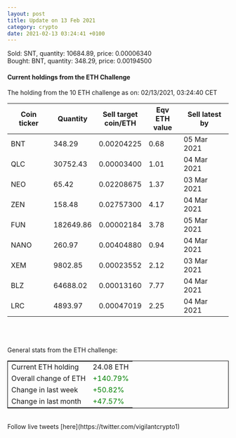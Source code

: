 ```yaml
---
layout: post
title: Update on 13 Feb 2021
category: crypto
date: 2021-02-13 03:24:41 +0100
---
```

<!-- Global site tag (gtag.js) - Google Analytics -->
<script async src="https://www.googletagmanager.com/gtag/js?id=UA-103831149-5"></script>
<script>
  window.dataLayer = window.dataLayer || [];
  function gtag(){dataLayer.push(arguments);}
  gtag('js', new Date());

  gtag('config', 'UA-103831149-5');
</script>
Sold: SNT, quantity:     10684.89, price:   0.00006340<br>Bought: BNT, quantity:       348.29, price:   0.00194500<br>

#### Current holdings from the ETH Challenge

The holding from the 10 ETH challenge as on: 02/13/2021, 03:24:40 CET

|Coin ticker|Quantity|Sell target<br>coin/ETH|Eqv ETH<br>value|Sell latest by|
|-----------|--------|-----------|-----------|--------------|
BNT|348.29|  0.00204225|0.68|05 Mar 2021|
QLC|30752.43|  0.00003400|1.01|04 Mar 2021|
NEO|65.42|  0.02208675|1.37|03 Mar 2021|
ZEN|158.48|  0.02757300|4.17|04 Mar 2021|
FUN|182649.86|  0.00002184|3.78|05 Mar 2021|
NANO|260.97|  0.00404880|0.94|04 Mar 2021|
XEM|9802.85|  0.00023552|2.12|03 Mar 2021|
BLZ|64688.02|  0.00013160|7.77|04 Mar 2021|
LRC|4893.97|  0.00047019|2.25|04 Mar 2021|

<br>
<br>
<br>
General stats from the ETH challenge:

<table style="border:1px solid black;margin-left:auto;margin-right:auto;">
	<tbody>
	<tr>
		<td>Current ETH holding</td>
		<td>     24.08 ETH</td>
	</tr>
	<tr>
		<td>Overall change of ETH</td>
		<td><font color="green">+140.79%</font></td>
	</tr>
	<tr>
		<td>Change in last week</td>
		<td><font color="green">+50.82%</font></td>
	</tr>
	<tr>
		<td>Change in last month</td>
		<td><font color="green">+47.57%</font></td>
	</tr>
	</tbody>
</table>

<br>
Follow live tweets [here](https://twitter.com/vigilantcrypto1)
<br>
<br>